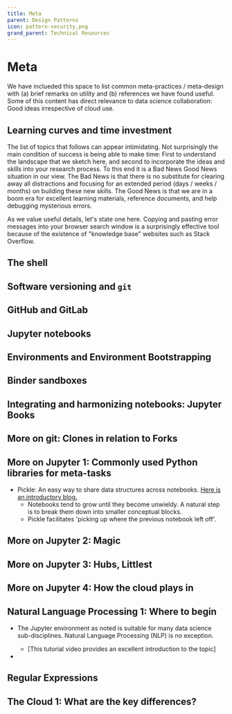 ```yaml
---
title: Meta
parent: Design Patterns
icon: pattern-security.png
grand_parent: Technical Resources
---
```


# Meta

We have inclueded this space to list common meta-practices / meta-design with (a) brief remarks on utility and (b) references we have found useful.
Some of this content has direct relevance to data science collaboration: Good ideas irrespective of cloud use. 


## Learning curves and time investment

The list of topics that follows can appear intimidating. Not surprisingly the main condition of success is
being able to make time: First to understand the landscape that we sketch here, and second to incorporate
the ideas and skills into your research process. To this end it is a Bad News Good News situation in our
view. The Bad News is that there is no substitute for clearing away all distractions and focusing for an 
extended period (days / weeks / months) on building these new skills. The Good News is that we are in a 
boom era for excellent learning materials, reference documents, and help debugging mysterious errors.


As we value useful details, let's state one here. Copying and pasting error messages into your browser
search window is a surprisingly effective tool because of the existence of "knowledge base" websites such 
as Stack Overflow. 


## The shell

## Software versioning and `git`

## GitHub and GitLab

## Jupyter notebooks

## Environments and Environment Bootstrapping

## Binder sandboxes

## Integrating and harmonizing notebooks: Jupyter Books

## More on git: Clones in relation to Forks

## More on Jupyter 1: Commonly used Python libraries for meta-tasks

- Pickle: An easy way to share data structures across notebooks. [Here is an introductory blog.](https://betterprogramming.pub/dont-fear-the-pickle-using-pickle-dump-and-pickle-load-5212f23dbbce)
    - Notebooks tend to grow until they become unwieldy. A natural step is to break them down into smaller conceptual blocks. 
    - Pickle facilitates 'picking up where the previous notebook left off'.

## More on Jupyter 2: Magic

## More on Jupyter 3: Hubs, Littlest

## More on Jupyter 4: How the cloud plays in

## Natural Language Processing 1: Where to begin

- The Jupyter environment as noted is suitable for many data science sub-disciplines. Natural Language Processing (NLP) is no exception.
    - [This tutorial video provides an excellent introduction to the topic]

- 

## Regular Expressions

## The Cloud 1: What are the key differences?
